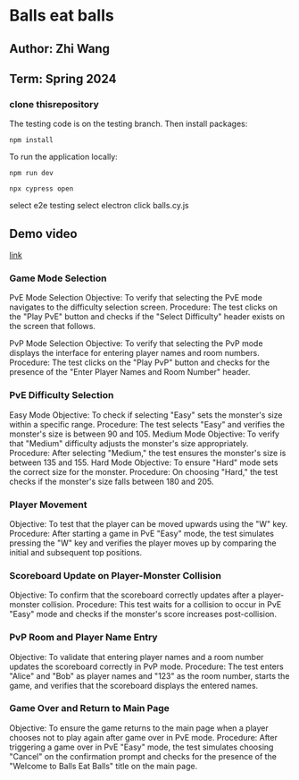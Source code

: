 # Balls eat balls

## Author: Zhi Wang

## Term: Spring 2024

### clone thisrepository
The testing code is on the testing branch.
Then install packages:

```plaintext
npm install
```

To run the application locally:

```plaintext
npm run dev
```

```plaintext
npx cypress open
```
select e2e testing
select electron
click balls.cy.js

## Demo video
[link](https://youtu.be/HNMiohADZ_A)

### Game Mode Selection
PvE Mode Selection
Objective: To verify that selecting the PvE mode navigates to the difficulty selection screen.
Procedure: The test clicks on the "Play PvE" button and checks if the "Select Difficulty" header exists on the screen that follows.

PvP Mode Selection
Objective: To verify that selecting the PvP mode displays the interface for entering player names and room numbers.
Procedure: The test clicks on the "Play PvP" button and checks for the presence of the "Enter Player Names and Room Number" header.

### PvE Difficulty Selection
Easy Mode
Objective: To check if selecting "Easy" sets the monster's size within a specific range.
Procedure: The test selects "Easy" and verifies the monster's size is between 90 and 105.
Medium Mode
Objective: To verify that "Medium" difficulty adjusts the monster's size appropriately.
Procedure: After selecting "Medium," the test ensures the monster's size is between 135 and 155.
Hard Mode
Objective: To ensure "Hard" mode sets the correct size for the monster.
Procedure: On choosing "Hard," the test checks if the monster's size falls between 180 and 205.

### Player Movement
Objective: To test that the player can be moved upwards using the "W" key.
Procedure: After starting a game in PvE "Easy" mode, the test simulates pressing the "W" key and verifies the player moves up by comparing the initial and subsequent top positions.

### Scoreboard Update on Player-Monster Collision
Objective: To confirm that the scoreboard correctly updates after a player-monster collision.
Procedure: This test waits for a collision to occur in PvE "Easy" mode and checks if the monster's score increases post-collision.

### PvP Room and Player Name Entry
Objective: To validate that entering player names and a room number updates the scoreboard correctly in PvP mode.
Procedure: The test enters "Alice" and "Bob" as player names and "123" as the room number, starts the game, and verifies that the scoreboard displays the entered names.

### Game Over and Return to Main Page
Objective: To ensure the game returns to the main page when a player chooses not to play again after game over in PvE mode.
Procedure: After triggering a game over in PvE "Easy" mode, the test simulates choosing "Cancel" on the confirmation prompt and checks for the presence of the "Welcome to Balls Eat Balls" title on the main page.



